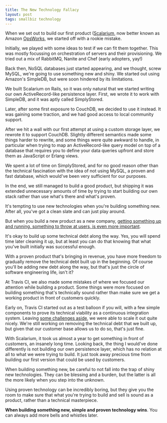 ```yaml
---
title: The New Technology Fallacy
layout: post
tags: smallbiz technology
---
```

When we set out to build our first product ([Scalarium](https://scalarium.com),
now better known as Amazon [OpsWorks](https://aws.amazon.com/opsworks/), we
started off with a rookie mistake.

Initially, we played with some ideas to test if we can fit them together. This
was mostly focussing on orchestration of servers and their provisioning. We
tried out a mix of RabbitMQ, Nanite and Chef (early adopters, yay!)

Back then, NoSQL databases just started appearing, and we thought, screw MySQL,
we're going to use something new and shiny. We started out using Amazon's
SimpleDB, but were soon hindered by its limitations.

We built Scalarium on Rails, so it was only natural that we started writing our
own ActiveRecord-like persistence layer. First, we wrote it to work with
SimpleDB, and it was aptly called SimplyStored.

Later, after some first exposure to CouchDB, we decided to use it instead. It
was gaining some traction, and we had good access to local community support.

After we hit a wall with our first attempt at using a custom storage layer, we
rewrote it to support CouchDB. Slightly different semantics made some things
harder to rewrite, and some things were quite awkward to handle, in particular
when trying to map an ActiveRecord-like query model on top of a database that
requires you to define your data queries upfront and store them as JavaScript or
Erlang views.

We spent a lot of time on SimplyStored, and for no good reason other than the
technical fascination with the idea of not using MySQL, a proven and fast
database, which would've been very sufficient for our purposes.

In the end, we still managed to build a good product, but shipping it was
extended unnecessary amounts of time by trying to start building our own stack
rather than use what's there and what's proven.

It's tempting to use new technologies when you're building something new. After
all, you've got a clean slate and can just play around.

But when you build a new product as a new company, [getting something up and
running, something to throw at users, is even more
important](http://www.paperplanes.de/2014/2/18/why-you-should-charge-for-your-beta-product.html).

It's okay to build up some technical debt along the way. Yes, you will spend
time later cleaning it up, but at least you can do that knowing that what you've
built initially was successful enough.

With a proven product that's bringing in revenue, you have more freedom to
gradually remove the technical debt built up in the beginning. Of course you'll
be adding new debt along the way, but that's just the circle of software
engineering life, isn't it?

At Travis CI, we also made some mistakes of where we focused our attention while
building a product. Some things were more focused on building something that's
technically sound rather than make sure we get a working product in front of
customers quickly.

Early on, Travis CI started out as a test balloon if you will, with a few simple
components to prove its technical viability as a continuous integration system.
Leaving [some challenges
aside](http://blog.travis-ci.com/2013-08-08-solving-the-puzzle-of-scalable-log-processing/),
we were able to scale it out quite nicely. We're still working on removing the
technical debt that we built up, but given that our customer base allows us to
do so, that's just fine.

With Scalarium, it took us almost a year to get something in front of customers,
an insanely long time. Looking back, the thing I would've done differently is
not building our own persistence layer, which has no relation at all to what we
were trying to build. It just took away precious time from building our first
version that could be used by customers.

When building something new, be careful to not fall into the trap of shiny new
technologies. They can be blessing and a burden, but the latter is all the more
likely when you step into the unknown.

Using proven technology can be incredibly boring, but they give you the room to
make sure that what you're trying to build and sell is sound as a product,
rather than a technical masterpiece.

**When building something new, simple and proven technology wins**. You can
always add more bells and whistles later.
